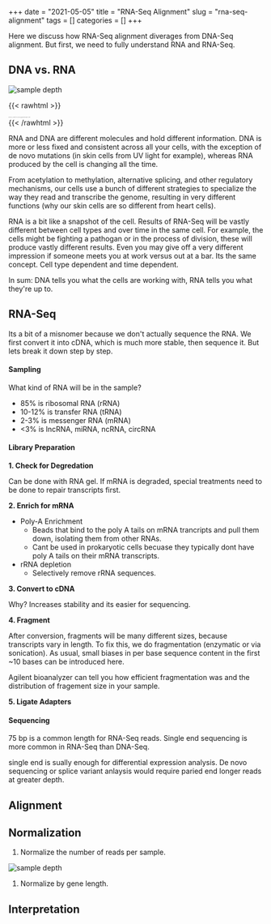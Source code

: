 +++ 
date = "2021-05-05"
title = "RNA-Seq Alignment"
slug = "rna-seq-alignment"
tags = []
categories = []
+++

Here we discuss how RNA-Seq alignment diverages from DNA-Seq alignment. But first, we need to fully understand RNA and RNA-Seq. 


## DNA vs. RNA

![sample depth](/images/dna_vs_rna.jpg)

{{< rawhtml >}}
<p style="font-size:18%; color: #8f8f8f; margin: 0;">Photo credit to biologydictionary.net</p>
{{< /rawhtml >}}

RNA and DNA are different molecules and hold different information. DNA is more or less fixed and consistent across all your cells, with the exception of de novo mutations (in skin cells from UV light for example), whereas RNA produced by the cell is changing all the time.

From acetylation to methylation, alternative splicing, and other regulatory mechanisms, our cells use a bunch of different strategies to specialize the way they read and transcribe the genome, resulting in very different functions (why our skin cells are so different from heart cells).

RNA is a bit like a snapshot of the cell. Results of RNA-Seq will be vastly different between cell types and over time in the same cell. For example, the cells might be fighting a pathogan or in the process of division, these will produce vastly different results. Even you may give off a very different impression if someone meets you at work versus out at a bar. Its the same concept. Cell type dependent and time dependent.

In sum: DNA tells you what the cells are working with, RNA tells you what they're up to.


## RNA-Seq

Its a bit of a misnomer because we don't actually sequence the RNA. We first convert it into cDNA, which is much more stable, then sequence it. But lets break it down step by step.

#### Sampling

What kind of RNA will be in the sample?

- 85% is ribosomal RNA (rRNA)
- 10-12% is transfer RNA (tRNA)
- 2-3% is messenger RNA (mRNA)
- <3% is lncRNA, miRNA, ncRNA, circRNA

#### Library Preparation

__1. Check for Degredation__

Can be done with RNA gel. If mRNA is degraded, special treatments need to be done to repair transcripts first.

__2. Enrich for mRNA__

- Poly-A Enrichment
    - Beads that bind to the poly A tails on mRNA trancripts and pull them down, isolating them from other RNAs.
    - Cant be used in prokaryotic cells becuase they typically dont have poly A tails on their mRNA transcripts.
- rRNA depletion
    - Selectively remove rRNA sequences.

__3. Convert to cDNA__

Why? Increases stability and its easier for sequencing.

__4. Fragment__

After conversion, fragments will be many different sizes, because transcripts vary in length. To fix this, we do fragmentation (enzymatic or via sonication). As usual, small biases in per base sequence content in the first ~10 bases can be introduced here.

Agilent bioanalyzer can tell you how efficient fragmentation was and the distribution of fragement size in your sample. 

__5. Ligate Adapters__

#### Sequencing

75 bp is a common length for RNA-Seq reads. Single end sequencing is more common in RNA-Seq than DNA-Seq.

single end is sually enough for differential expression analysis. De novo sequencing or splice variant anlaysis would require paried end longer reads at greater depth.

## Alignment

## Normalization

1. Normalize the number of reads per sample. 

![sample depth](/images/sample_depth.png)

1. Normalize by gene length.

## Interpretation




